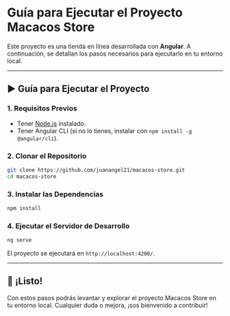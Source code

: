 
# Guía para Ejecutar el Proyecto Macacos Store

Este proyecto es una tienda en línea desarrollada con **Angular**. A continuación, se detallan los pasos necesarios para ejecutarlo en tu entorno local.

---

## ▶️ Guía para Ejecutar el Proyecto

### 1. Requisitos Previos

- Tener [Node.js](https://nodejs.org/) instalado.
- Tener Angular CLI (si no lo tienes, instalar con `npm install -g @angular/cli`).

### 2. Clonar el Repositorio

```bash
git clone https://github.com/juanangel21/macacos-store.git
cd macacos-store
```

### 3. Instalar las Dependencias

```bash
npm install
```

### 4. Ejecutar el Servidor de Desarrollo

```bash
ng serve
```

El proyecto se ejecutará en `http://localhost:4200/`.

---

## 🚀 ¡Listo!

Con estos pasos podrás levantar y explorar el proyecto Macacos Store en tu entorno local. Cualquier duda o mejora, ¡sos bienvenido a contribuir!
